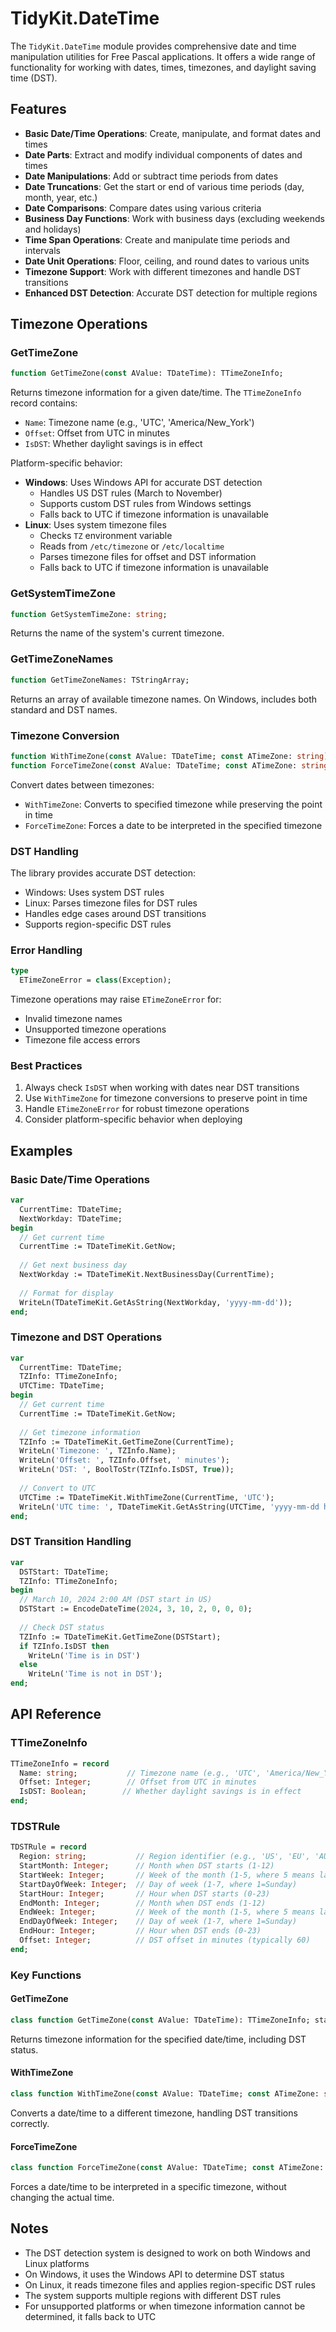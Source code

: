 # TidyKit.DateTime

The `TidyKit.DateTime` module provides comprehensive date and time manipulation utilities for Free Pascal applications. It offers a wide range of functionality for working with dates, times, timezones, and daylight saving time (DST).

## Features

- **Basic Date/Time Operations**: Create, manipulate, and format dates and times
- **Date Parts**: Extract and modify individual components of dates and times
- **Date Manipulations**: Add or subtract time periods from dates
- **Date Truncations**: Get the start or end of various time periods (day, month, year, etc.)
- **Date Comparisons**: Compare dates using various criteria
- **Business Day Functions**: Work with business days (excluding weekends and holidays)
- **Time Span Operations**: Create and manipulate time periods and intervals
- **Date Unit Operations**: Floor, ceiling, and round dates to various units
- **Timezone Support**: Work with different timezones and handle DST transitions
- **Enhanced DST Detection**: Accurate DST detection for multiple regions

## Timezone Operations

### GetTimeZone
```pascal
function GetTimeZone(const AValue: TDateTime): TTimeZoneInfo;
```
Returns timezone information for a given date/time. The `TTimeZoneInfo` record contains:
- `Name`: Timezone name (e.g., 'UTC', 'America/New_York')
- `Offset`: Offset from UTC in minutes
- `IsDST`: Whether daylight savings is in effect

Platform-specific behavior:
- **Windows**: Uses Windows API for accurate DST detection
  - Handles US DST rules (March to November)
  - Supports custom DST rules from Windows settings
  - Falls back to UTC if timezone information is unavailable
- **Linux**: Uses system timezone files
  - Checks `TZ` environment variable
  - Reads from `/etc/timezone` or `/etc/localtime`
  - Parses timezone files for offset and DST information
  - Falls back to UTC if timezone information is unavailable

### GetSystemTimeZone
```pascal
function GetSystemTimeZone: string;
```
Returns the name of the system's current timezone.

### GetTimeZoneNames
```pascal
function GetTimeZoneNames: TStringArray;
```
Returns an array of available timezone names. On Windows, includes both standard and DST names.

### Timezone Conversion
```pascal
function WithTimeZone(const AValue: TDateTime; const ATimeZone: string): TDateTime;
function ForceTimeZone(const AValue: TDateTime; const ATimeZone: string): TDateTime;
```
Convert dates between timezones:
- `WithTimeZone`: Converts to specified timezone while preserving the point in time
- `ForceTimeZone`: Forces a date to be interpreted in the specified timezone

### DST Handling
The library provides accurate DST detection:
- Windows: Uses system DST rules
- Linux: Parses timezone files for DST rules
- Handles edge cases around DST transitions
- Supports region-specific DST rules

### Error Handling
```pascal
type
  ETimeZoneError = class(Exception);
```
Timezone operations may raise `ETimeZoneError` for:
- Invalid timezone names
- Unsupported timezone operations
- Timezone file access errors

### Best Practices
1. Always check `IsDST` when working with dates near DST transitions
2. Use `WithTimeZone` for timezone conversions to preserve point in time
3. Handle `ETimeZoneError` for robust timezone operations
4. Consider platform-specific behavior when deploying

## Examples

### Basic Date/Time Operations

```pascal
var
  CurrentTime: TDateTime;
  NextWorkday: TDateTime;
begin
  // Get current time
  CurrentTime := TDateTimeKit.GetNow;
  
  // Get next business day
  NextWorkday := TDateTimeKit.NextBusinessDay(CurrentTime);
  
  // Format for display
  WriteLn(TDateTimeKit.GetAsString(NextWorkday, 'yyyy-mm-dd'));
end;
```

### Timezone and DST Operations

```pascal
var
  CurrentTime: TDateTime;
  TZInfo: TTimeZoneInfo;
  UTCTime: TDateTime;
begin
  // Get current time
  CurrentTime := TDateTimeKit.GetNow;
  
  // Get timezone information
  TZInfo := TDateTimeKit.GetTimeZone(CurrentTime);
  WriteLn('Timezone: ', TZInfo.Name);
  WriteLn('Offset: ', TZInfo.Offset, ' minutes');
  WriteLn('DST: ', BoolToStr(TZInfo.IsDST, True));
  
  // Convert to UTC
  UTCTime := TDateTimeKit.WithTimeZone(CurrentTime, 'UTC');
  WriteLn('UTC time: ', TDateTimeKit.GetAsString(UTCTime, 'yyyy-mm-dd hh:nn:ss'));
end;
```

### DST Transition Handling

```pascal
var
  DSTStart: TDateTime;
  TZInfo: TTimeZoneInfo;
begin
  // March 10, 2024 2:00 AM (DST start in US)
  DSTStart := EncodeDateTime(2024, 3, 10, 2, 0, 0, 0);
  
  // Check DST status
  TZInfo := TDateTimeKit.GetTimeZone(DSTStart);
  if TZInfo.IsDST then
    WriteLn('Time is in DST')
  else
    WriteLn('Time is not in DST');
end;
```

## API Reference

### TTimeZoneInfo

```pascal
TTimeZoneInfo = record
  Name: string;           // Timezone name (e.g., 'UTC', 'America/New_York')
  Offset: Integer;        // Offset from UTC in minutes
  IsDST: Boolean;        // Whether daylight savings is in effect
end;
```

### TDSTRule

```pascal
TDSTRule = record
  Region: string;           // Region identifier (e.g., 'US', 'EU', 'AU')
  StartMonth: Integer;      // Month when DST starts (1-12)
  StartWeek: Integer;       // Week of the month (1-5, where 5 means last)
  StartDayOfWeek: Integer;  // Day of week (1-7, where 1=Sunday)
  StartHour: Integer;       // Hour when DST starts (0-23)
  EndMonth: Integer;        // Month when DST ends (1-12)
  EndWeek: Integer;         // Week of the month (1-5, where 5 means last)
  EndDayOfWeek: Integer;    // Day of week (1-7, where 1=Sunday)
  EndHour: Integer;         // Hour when DST ends (0-23)
  Offset: Integer;          // DST offset in minutes (typically 60)
end;
```

### Key Functions

#### GetTimeZone

```pascal
class function GetTimeZone(const AValue: TDateTime): TTimeZoneInfo; static;
```

Returns timezone information for the specified date/time, including DST status.

#### WithTimeZone

```pascal
class function WithTimeZone(const AValue: TDateTime; const ATimeZone: string): TDateTime; static;
```

Converts a date/time to a different timezone, handling DST transitions correctly.

#### ForceTimeZone

```pascal
class function ForceTimeZone(const AValue: TDateTime; const ATimeZone: string): TDateTime; static;
```

Forces a date/time to be interpreted in a specific timezone, without changing the actual time.

## Notes

- The DST detection system is designed to work on both Windows and Linux platforms
- On Windows, it uses the Windows API to determine DST status
- On Linux, it reads timezone files and applies region-specific DST rules
- The system supports multiple regions with different DST rules
- For unsupported platforms or when timezone information cannot be determined, it falls back to UTC 